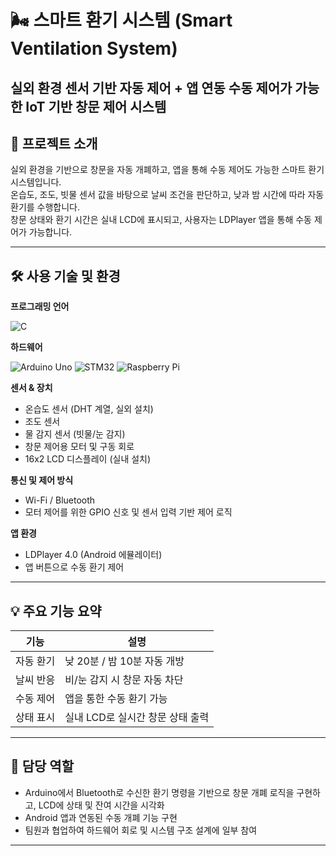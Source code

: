 # 🌬️ 스마트 환기 시스템 (Smart Ventilation System)

**실외 환경 센서 기반 자동 제어 + 앱 연동 수동 제어가 가능한 IoT 기반 창문 제어 시스템**
---

## 📌 프로젝트 소개

실외 환경을 기반으로 창문을 자동 개폐하고, 앱을 통해 수동 제어도 가능한 스마트 환기 시스템입니다.  
온습도, 조도, 빗물 센서 값을 바탕으로 날씨 조건을 판단하고, 낮과 밤 시간에 따라 자동 환기를 수행합니다.  
창문 상태와 환기 시간은 실내 LCD에 표시되고, 사용자는 LDPlayer 앱을 통해 수동 제어가 가능합니다.

---

## 🛠️ 사용 기술 및 환경

**프로그래밍 언어**  

![C](https://img.shields.io/badge/C-00599C?style=flat&logo=c&logoColor=white)

**하드웨어**  

![Arduino Uno](https://img.shields.io/badge/Arduino%20Uno-00979D?style=flat&logo=arduino&logoColor=white)
![STM32](https://img.shields.io/badge/STM32-CubeIDE-blue)
![Raspberry Pi](https://img.shields.io/badge/Raspberry%20Pi-C51A4A?style=flat&logo=raspberrypi&logoColor=white)

**센서 & 장치**  

- 온습도 센서 (DHT 계열, 실외 설치)  
- 조도 센서  
- 물 감지 센서 (빗물/눈 감지)  
- 창문 제어용 모터 및 구동 회로  
- 16x2 LCD 디스플레이 (실내 설치)

**통신 및 제어 방식**  
- Wi-Fi / Bluetooth  
- 모터 제어를 위한 GPIO 신호 및 센서 입력 기반 제어 로직

**앱 환경**  
- LDPlayer 4.0 (Android 에뮬레이터)  
- 앱 버튼으로 수동 환기 제어

---

## 💡 주요 기능 요약

| 기능 | 설명 |
|------|------|
| 자동 환기 | 낮 20분 / 밤 10분 자동 개방 |
| 날씨 반응 | 비/눈 감지 시 창문 자동 차단 |
| 수동 제어 | 앱을 통한 수동 환기 가능 |
| 상태 표시 | 실내 LCD로 실시간 창문 상태 출력 |

---

## 👤 담당 역할

- Arduino에서 Bluetooth로 수신한 환기 명령을 기반으로 창문 개폐 로직을 구현하고, LCD에 상태 및 잔여 시간을 시각화  
- Android 앱과 연동된 수동 개폐 기능 구현  
- 팀원과 협업하여 하드웨어 회로 및 시스템 구조 설계에 일부 참여


---

